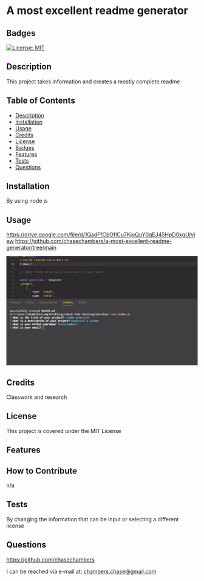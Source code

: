 # A most excellent readme generator
 
 ## Badges

[![License: MIT](https://img.shields.io/badge/License-MIT-yellow.svg)](https://opensource.org/licenses/MIT)

## Description
This project takes information and creates a mostly complete readme

## Table of Contents
- [Description](#description)
- [Installation](#installation)
- [Usage](#usage)
- [Credits](#credits)
- [License](#license)
- [Badges](#badges)
- [Features](#features)
- [Tests](#tests)
- [Questions](#questions)

## Installation
By using node js


## Usage

https://drive.google.com/file/d/1QadFfCbOflCu7KjoQuY0qEJ45HpD0kgU/view
https://github.com/chasechambers/a-most-excellent-readme-generator/tree/main

![screenshot](./assets/images/nodejs%20example.png)

## Credits
Classwork and research

## License

This project is covered under the MIT License



## Features

## How to Contribute
n/a

## Tests
By changing the information that can be input or selecting a different license

## Questions
https://github.com/chasechambers

I can be reached via e-mail at:
chambers.chase@gmail.com